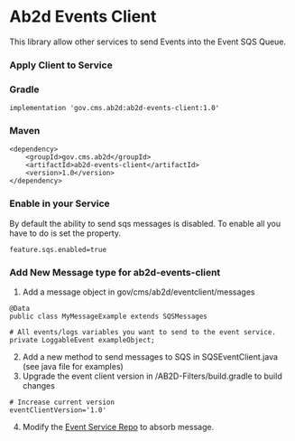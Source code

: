 # Ab2d Events Client

This library allow other services to send Events into the Event SQS Queue.

### Apply Client to Service

### Gradle
```
implementation 'gov.cms.ab2d:ab2d-events-client:1.0'
```

### Maven
```
<dependency>
    <groupId>gov.cms.ab2d</groupId>
    <artifactId>ab2d-events-client</artifactId>
    <version>1.0</version>
</dependency>
```
### Enable in your Service
By default the ability to send sqs messages is disabled. To enable all you have to do is set the property.
```
feature.sqs.enabled=true
```

### Add New Message type for ab2d-events-client
1. Add a message object in gov/cms/ab2d/eventclient/messages
```
@Data
public class MyMessageExample extends SQSMessages

# All events/logs variables you want to send to the event service.
private LoggableEvent exampleObject;
```

2. Add a new method to send messages to SQS in SQSEventClient.java (see java file for examples)
3. Upgrade the event client version in /AB2D-Filters/build.gradle to build changes
```
# Increase current version
eventClientVersion='1.0'
```
4. Modify the [Event Service Repo](https://github.com/CMSgov/ab2d-events) to absorb message.




